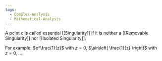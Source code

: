 ```yaml
---
tags:
  - Complex-Analysis
  - Mathematical-Analysis
---
```


A point $c$ is called essential [[Singularity]] if it is neither a [[Removable Singularity]] nor [[Isolated Singularity]].

For example: $e^\frac{1}{z}$ with $z=0$, $\sin\left( \frac{1}{z} \right)$ with $z=0$, ...